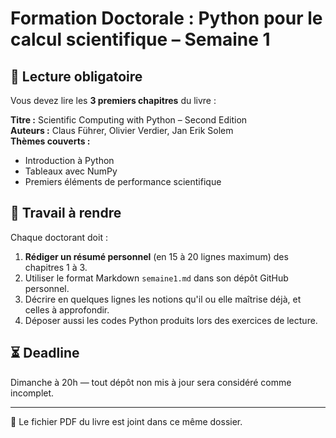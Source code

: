 
# Formation Doctorale : Python pour le calcul scientifique – Semaine 1

## 📘 Lecture obligatoire
Vous devez lire les **3 premiers chapitres** du livre :

**Titre :** Scientific Computing with Python – Second Edition  
**Auteurs :** Claus Führer, Olivier Verdier, Jan Erik Solem  
**Thèmes couverts :**
- Introduction à Python
- Tableaux avec NumPy
- Premiers éléments de performance scientifique

## 📝 Travail à rendre
Chaque doctorant doit :

1. **Rédiger un résumé personnel** (en 15 à 20 lignes maximum) des chapitres 1 à 3.
2. Utiliser le format Markdown `semaine1.md` dans son dépôt GitHub personnel.
3. Décrire en quelques lignes les notions qu'il ou elle maîtrise déjà, et celles à approfondir.
4. Déposer aussi les codes Python produits lors des exercices de lecture.

## ⏳ Deadline
Dimanche à 20h — tout dépôt non mis à jour sera considéré comme incomplet.

---

📎 Le fichier PDF du livre est joint dans ce même dossier.
